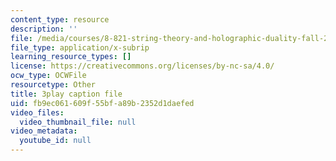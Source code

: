 ```yaml
---
content_type: resource
description: ''
file: /media/courses/8-821-string-theory-and-holographic-duality-fall-2014/fb9ec061609f55bfa89b2352d1daefed_WVOIk8en6YE.vtt
file_type: application/x-subrip
learning_resource_types: []
license: https://creativecommons.org/licenses/by-nc-sa/4.0/
ocw_type: OCWFile
resourcetype: Other
title: 3play caption file
uid: fb9ec061-609f-55bf-a89b-2352d1daefed
video_files:
  video_thumbnail_file: null
video_metadata:
  youtube_id: null
---
```

